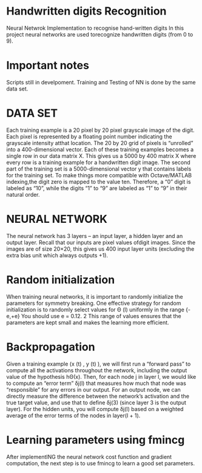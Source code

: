 # Handwritten digits Recognition
Neural Netwrok Implementation to recognise hand-written digits 
In this project neural networks are used torecognize handwritten digits (from 0 to 9).

# Important notes
Scripts still in develpoment. Training and Testing of NN is done by the same data set.

# DATA SET
Each training example is a 20 pixel by 20 pixel grayscale image of the digit. 
Each pixel is represented by a floating point number indicating the grayscale 
intensity atthat location. The 20 by 20 grid of pixels is “unrolled” into a 
400-dimensional vector. Each of these training examples becomes a single row 
in our data matrix X. This gives us a 5000 by 400 matrix X where every row is 
a training example for a handwritten digit image.
The second part of the training set is a 5000-dimensional vector y that
contains labels for the training set. To make things more compatible with
Octave/MATLAB indexing,the digit zero is mapped to the value ten. 
Therefore, a “0” digit is labeled as “10”, while the digits “1” to “9” are labeled 
as “1” to “9” in their natural order.

# NEURAL NETWORK
The neural network has 3 layers – an input layer, a hidden layer and an output layer.
Recall that our inputs are pixel values ofdigit images. 
Since the images are of size 20×20, this gives us 400 input layer
units (excluding the extra bias unit which always outputs +1).

# Random initialization
When training neural networks, it is important to randomly initialize the parameters 
for symmetry breaking. One effective strategy for random initialization 
is to randomly select values for Θ (l) uniformly in the range {-e,+e}
You should use e = 0.12. 2 This range of values ensures that the parameters
are kept small and makes the learning more efficient.

# Backpropagation
Given a training example (x (t) , y (t) ), we will first run a “forward pass” to compute
all the activations throughout the network, including the output value of the
hypothesis hΘ(x). Then, for each node j in layer l, we would like to compute
an “error term” δj(l) that measures how much that node was “responsible”
for any errors in our output. For an output node, we can directly measure the difference between the 
network’s activation and the true target value, and use that to define δj(3)
(since layer 3 is the output layer).  For the hidden units, you will compute δj(l) 
based on a weighted average of the error terms of the nodes in layer(l + 1).

# Learning parameters using fmincg
After implementING the neural network cost function and gradient computation, 
the next step is to use fmincg to learn a good set parameters.
